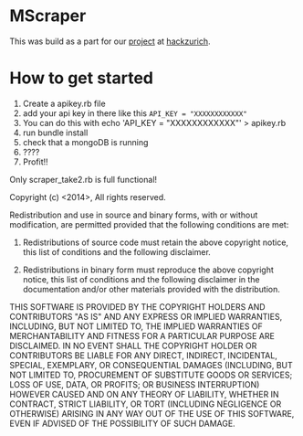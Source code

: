 # MScraper

This was build as a part for our [project](https://github.com/optikfluffel/what-food-is-worse) at [hackzurich](http://hackzurich.com/).

# How to get started

1. Create a apikey.rb file
2. add your api key in there like this `API_KEY = "XXXXXXXXXXXX"`
3. You can do this with echo 'API_KEY = "XXXXXXXXXXXX"' > apikey.rb
4. run bundle install
5. check that a mongoDB is running
6. ????
7. Profit!!

Only scraper_take2.rb is full functional!


Copyright (c) <2014>, <Fliiiiix>
All rights reserved.

Redistribution and use in source and binary forms, with or without modification, are permitted provided that the following conditions are met:

1. Redistributions of source code must retain the above copyright notice, this list of conditions and the following disclaimer.

2. Redistributions in binary form must reproduce the above copyright notice, this list of conditions and the following disclaimer in the documentation and/or other materials provided with the distribution.

THIS SOFTWARE IS PROVIDED BY THE COPYRIGHT HOLDERS AND CONTRIBUTORS "AS IS" AND ANY EXPRESS OR IMPLIED WARRANTIES, INCLUDING, BUT NOT LIMITED TO, THE IMPLIED WARRANTIES OF MERCHANTABILITY AND FITNESS FOR A PARTICULAR PURPOSE ARE DISCLAIMED. IN NO EVENT SHALL THE COPYRIGHT HOLDER OR CONTRIBUTORS BE LIABLE FOR ANY DIRECT, INDIRECT, INCIDENTAL, SPECIAL, EXEMPLARY, OR CONSEQUENTIAL DAMAGES (INCLUDING, BUT NOT LIMITED TO, PROCUREMENT OF SUBSTITUTE GOODS OR SERVICES; LOSS OF USE, DATA, OR PROFITS; OR BUSINESS INTERRUPTION) HOWEVER CAUSED AND ON ANY THEORY OF LIABILITY, WHETHER IN CONTRACT, STRICT LIABILITY, OR TORT (INCLUDING NEGLIGENCE OR OTHERWISE) ARISING IN ANY WAY OUT OF THE USE OF THIS SOFTWARE, EVEN IF ADVISED OF THE POSSIBILITY OF SUCH DAMAGE.
